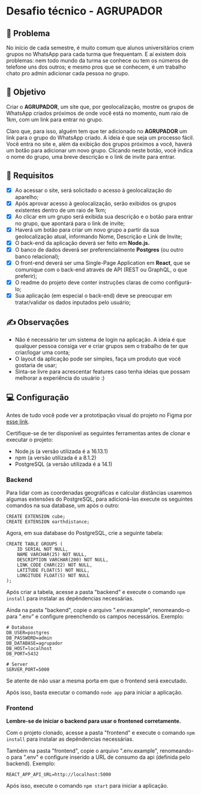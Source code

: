 # Desafio técnico - AGRUPADOR

## 🤔 Problema

No início de cada semestre, é muito comum que alunos universitários criem grupos no WhatsApp para cada turma que frequentam. E aí existem dois problemas: nem todo mundo da turma se conhece ou tem os números de telefone uns dos outros; e mesmo pros que se conhecem, é um trabalho chato pro admin adicionar cada pessoa no grupo.

## 🎯 Objetivo

Criar o **AGRUPADOR**, um site que, por geolocalização, mostre os grupos de WhatsApp criados próximos de onde você está no momento, num raio de 1km, com um link para entrar no grupo.

Claro que, para isso, alguém tem que ter adicionado no **AGRUPADOR** um link para o grupo do WhatsApp criado. A ideia é que seja um processo fácil. Você entra no site e, além da exibição dos grupos próximos a você, haverá um botão para adicionar um novo grupo. Clicando neste botão, você indica o nome do grupo, uma breve descrição e o link de invite para entrar.

## 📑 Requisitos

- [x]  Ao acessar o site, será solicitado o acesso à geolocalização do aparelho;
- [x]  Após aprovar acesso à geolocalização, serão exibidos os grupos existentes dentro de um raio de 1km;
- [x]  Ao clicar em um grupo será exibida sua descrição e o botão para entrar no grupo, que apontará para o link de invite;
- [x]  Haverá um botão para criar um novo grupo a partir da sua geolocalização atual, informando Nome, Descrição e Link de Invite;
- [x]  O back-end da aplicação deverá ser feito em **Node.js.**
- [x]  O banco de dados deverá ser preferencialmente **Postgres** (ou outro banco relacional);
- [x]  O front-end deverá ser uma Single-Page Application em **React**, que se comunique com o back-end através de API (REST ou GraphQL, o que preferir);
- [x]  O readme do projeto deve conter instruções claras de como configurá-lo;
- [x]  Sua aplicação (em especial o back-end) deve se preocupar em tratar/validar os dados inputados pelo usuário;

## ✍️ Observações

- Não é necessário ter um sistema de login na aplicação. A ideia é que qualquer pessoa consiga ver e criar grupos sem o trabalho de ter que criar/logar uma conta;
- O layout da aplicação pode ser simples, faça um produto que você gostaria de usar;
- Sinta-se livre para acrescentar features caso tenha ideias que possam melhorar a experiência do usuário :)

## 💻 Configuração

Antes de tudo você pode ver a prototipação visual do projeto no Figma por [esse link](https://www.figma.com/file/CIoLpOSaAcfqH2AZl9thpN/AGRUPADOR).

Certifique-se de ter disponível as seguintes ferramentas antes de clonar e executar o projeto:
* Node.js (a versão utilizada é a 16.13.1)
* npm (a versão utilizada é a 8.1.2)
* PostgreSQL (a versão utilizada é a 14.1)

### Backend

Para lidar com as coordenadas geográficas e calcular distâncias usaremos algumas extensões do PostgreSQL, para adicioná-las execute os seguintes comandos na sua database, um após o outro:
```
CREATE EXTENSION cube;
CREATE EXTENSION earthdistance;
```

Agora, em sua database do PostgreSQL, crie a seguinte tabela:
```
CREATE TABLE GROUPS (
	ID SERIAL NOT NULL,
	NAME VARCHAR(25) NOT NULL,
	DESCRIPTION VARCHAR(200) NOT NULL,
	LINK_CODE CHAR(22) NOT NULL,
	LATITUDE FLOAT(5) NOT NULL,
	LONGITUDE FLOAT(5) NOT NULL
);
```

Após criar a tabela, acesse a pasta "backend" e execute o comando `npm install` para instalar as depêndencias necessárias.

Ainda na pasta "backend", copie o arquivo ".env.example", renomeando-o para ".env" e configure preenchendo os campos necessários. Exemplo:
```
# Database
DB_USER=postgres
DB_PASSWORD=admin
DB_DATABASE=agrupador
DB_HOST=localhost
DB_PORT=5432

# Server
SERVER_PORT=5000
```
Se atente de não usar a mesma porta em que o frontend será executado.

Após isso, basta executar o comando `node app` para iniciar a aplicação.

### Frontend 

**Lembre-se de iniciar o backend para usar o frontened corretamente.**

Com o projeto clonado, acesse a pasta "frontend" e execute o comando `npm install` para instalar as depêndencias necessárias.

Também na pasta "frontend", copie o arquivo ".env.example", renomeando-o para ".env" e configure inserido a URL de consumo da api (definida pelo backend). Exemplo:
```
REACT_APP_API_URL=http://localhost:5000
```

 Após isso, execute o comando `npm start` para iniciar a aplicação.